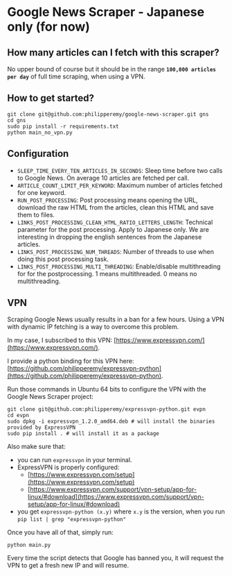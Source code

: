 # Google News Scraper - Japanese only (for now)

## How many articles can I fetch with this scraper?

No upper bound of course but it should be in the range **`100,000 articles per day`** of full time scraping, when using a VPN.

## How to get started?

```
git clone git@github.com:philipperemy/google-news-scraper.git gns
cd gns
sudo pip install -r requirements.txt
python main_no_vpn.py
```
## Configuration

- `SLEEP_TIME_EVERY_TEN_ARTICLES_IN_SECONDS`: Sleep time before two calls to Google News. On average 10 articles are fetched per call.
- `ARTICLE_COUNT_LIMIT_PER_KEYWORD`: Maximum number of articles fetched for one keyword.
- `RUN_POST_PROCESSING`: Post processing means opening the URL, download the raw HTML from the articles, clean this HTML and save them to files.
- `LINKS_POST_PROCESSING_CLEAN_HTML_RATIO_LETTERS_LENGTH`: Technical parameter for the post processing. Apply to Japanese only. We are interesting in dropping the english sentences from the Japanese articles.
- `LINKS_POST_PROCESSING_NUM_THREADS`: Number of threads to use when doing this post processing task.
- `LINKS_POST_PROCESSING_MULTI_THREADING`: Enable/disable multithreading for for the postprocessing. 1 means multithreaded. 0 means no multithreading.

## VPN

Scraping Google News usually results in a ban for a few hours. Using a VPN with dynamic IP fetching is a way to overcome this problem.

In my case, I subscribed to this VPN: [https://www.expressvpn.com/](https://www.expressvpn.com/).

I provide a python binding for this VPN here: [https://github.com/philipperemy/expressvpn-python](https://github.com/philipperemy/expressvpn-python).

Run those commands in Ubuntu 64 bits to configure the VPN with the Google News Scraper project:
```
git clone git@github.com:philipperemy/expressvpn-python.git evpn
cd evpn
sudo dpkg -i expressvpn_1.2.0_amd64.deb # will install the binaries provided by ExpressVPN
sudo pip install . # will install it as a package
```

Also make sure that:
- you can run `expressvpn` in your terminal.
- ExpressVPN is properly configured:
    - [https://www.expressvpn.com/setup](https://www.expressvpn.com/setup) 
    - [https://www.expressvpn.com/support/vpn-setup/app-for-linux/#download](https://www.expressvpn.com/support/vpn-setup/app-for-linux/#download)
- you get `expressvpn-python (x.y)` where `x.y` is the version, when you run `pip list | grep "expressvpn-python"`

Once you have all of that, simply run:

```
python main.py
```

Every time the script detects that Google has banned you, it will request the VPN to get a fresh new IP and will resume.

